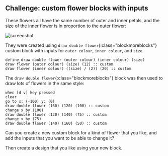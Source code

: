 ## Challenge: custom flower blocks with inputs

These flowers all have the same number of outer and inner petals, and the size of the inner flower is in proportion to the outer flower: 
 
![screenshot](images/flower-double-flowers.png)

They were created using `draw double flower`{:class="blockmoreblocks"} custom block with inputs for `outer colour`, `inner colour`, and `size`.

```blocks
define draw double flower (outer colour) (inner colour) (size)
draw flower (outer colour) (size) (12) :: custom
draw flower (inner colour) ((size) / (2)) (20) :: custom
```

The `draw double flower`{:class="blockmoreblocks"} block was then used to draw lots of flowers in the same style:

```blocks
when [d v] key pressed
clear
go to x: (-100) y: (0)
draw double flower (160) (120) (100) :: custom
change x by (100)
draw double flower (120) (140) (75) :: custom
change x by (75)
draw double flower (140) (160) (50) :: custom
```

Can you create a new custom block for a kind of flower that you like, and add the inputs that you want to be able to change it? 

Then create a design that you like using your new block. 


